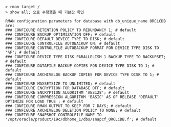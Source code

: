 <pre><code class="language-sql">&gt; rman target / 
&gt; show all; 으로 수행했을 때 기본값 확인</code></pre>
<pre><code>RMAN configuration parameters for database with db_unique_name ORCLCDB are:
### CONFIGURE RETENTION POLICY TO REDUNDANCY 1; # default
### CONFIGURE BACKUP OPTIMIZATION OFF; # default
### CONFIGURE DEFAULT DEVICE TYPE TO DISK; # default
### CONFIGURE CONTROLFILE AUTOBACKUP ON; # default
### CONFIGURE CONTROLFILE AUTOBACKUP FORMAT FOR DEVICE TYPE DISK TO '%F'; # default
### CONFIGURE DEVICE TYPE DISK PARALLELISM 1 BACKUP TYPE TO BACKUPSET; # default
### CONFIGURE DATAFILE BACKUP COPIES FOR DEVICE TYPE DISK TO 1; # default
### CONFIGURE ARCHIVELOG BACKUP COPIES FOR DEVICE TYPE DISK TO 1; # default
### CONFIGURE MAXSETSIZE TO UNLIMITED; # default
### CONFIGURE ENCRYPTION FOR DATABASE OFF; # default
### CONFIGURE ENCRYPTION ALGORITHM 'AES128'; # default
### CONFIGURE COMPRESSION ALGORITHM 'BASIC' AS OF RELEASE 'DEFAULT' OPTIMIZE FOR LOAD TRUE ; # default
### CONFIGURE RMAN OUTPUT TO KEEP FOR 7 DAYS; # default
### CONFIGURE ARCHIVELOG DELETION POLICY TO NONE; # default
### CONFIGURE SNAPSHOT CONTROLFILE NAME TO '/opt/oracle/product/19c/dbhome_1/dbs/snapcf_ORCLCDB.f'; # default</code></pre>